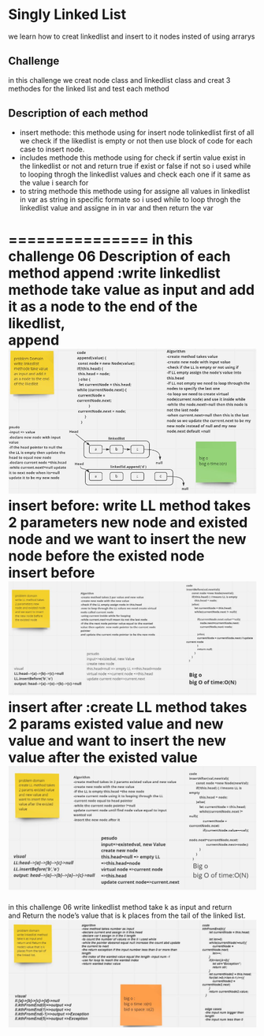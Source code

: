 # Singly Linked List
we learn how to creat linkedlist and insert to it nodes insted of using arrarys


## Challenge
in this challenge we creat node class and linkedlist class  and creat 3 methodes for the linked list and test each method 

## Description of each method
- insert methode:
this methode using for insert node tolinkedlist 
first of all we check if the likedlist is empty or not then use block of code for each case to insert node.
- includes methode
this methode using for check if sertin value exist in the linkedlist or not and return true if exist or false if not so i used while to looping throgh the linkedlist values and check each one if it same as the value i search for
- to string methode 
this methode using for  assigne all values in linkedlist in var as string in specific formate so i used while to loop throgh the linkedlist value and assigne in in var and then return the var

===============
in this challenge 06 
Description of each method
append :write linkedlist methode take value as input and add it as a node to the end of the likedlist,<br>
append
![append](./Append.JPG)
insert before: write LL method takes 2 parameters new node and existed node and we want to insert the new node before the existed node<br>
insert before 
![insertBefore](./insertBefore.JPG)
insert after :create LL method takes 2 params existed value and new value and want to insert the new value after the existed value<br>
![insertafter](./insertAfter.JPG)
==============
in this challenge 06
write linkedlist method take k as input and return and Return the node’s value that is k places from the tail of the linked list.
![k-th from end ](./linked-list-kth.JPG)
